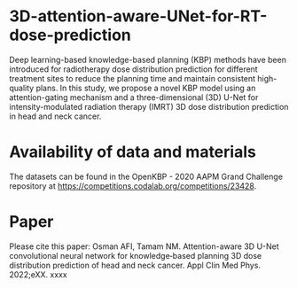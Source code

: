 # 3D-attention-aware-UNet-for-RT-dose-prediction

Deep learning-based knowledge-based planning (KBP) methods have been introduced for radiotherapy dose distribution prediction for different treatment sites to reduce the planning time and maintain consistent high-quality plans. In this study, we propose a novel KBP model using an attention-gating mechanism and a three-dimensional (3D) U-Net for intensity-modulated radiation therapy (IMRT) 3D dose distribution prediction in head and neck cancer. 

# Availability of data and materials
The datasets can be found in the OpenKBP - 2020 AAPM Grand Challenge repository at https://competitions.codalab.org/competitions/23428. 

# Paper
Please cite this paper: Osman AFI, Tamam NM. Attention-aware 3D U-Net convolutional neural network for knowledge‐based planning 3D dose distribution prediction of head and neck cancer. Appl Clin Med Phys. 2022;eXX. xxxx

